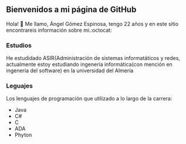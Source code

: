 ## Bienvenidos a mi página de GitHub
Hola! :wave: Me llamo, Ángel Gómez Espinosa, tengo 22 años y en este sitio encontrareis información sobre mi.:octocat:

### Estudios

He estudidado ASIR(Administración de sistemas informatáticos y redes, actualmente estoy estudiando ingenería informática(con mención en ingenería del software) en la universidad del Almería 

### Leguajes

Los lenguajes de programación que utilizado a lo largo de la carrera:

- Java
- C#
- C
- ADA
- Phyton
